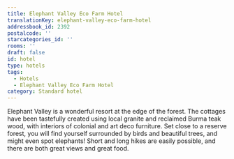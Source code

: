 ```yaml
---
title: Elephant Valley Eco Farm Hotel
translationKey: elephant-valley-eco-farm-hotel
addressbook_id: 2392
postalcode: ''
starcategories_id: ''
rooms: ''
draft: false
id: hotel
type: hotels
tags:
  - Hotels
  - Elephant Valley Eco Farm Hotel
category: Standard hotel
---
```

Elephant Valley is a wonderful resort at the edge of the forest. The cottages have been tastefully created using local granite and reclaimed Burma teak wood, with interiors of colonial and art deco furniture. Set close to a reserve forest, you will find yourself surrounded by birds and beautiful trees, and might even spot elephants! Short and long hikes are easily possible, and there are both great views and great food.